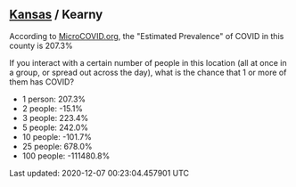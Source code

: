
## [Kansas](/united-states/kansas) / Kearny

According to [MicroCOVID.org](http://microcovid.org),
the "Estimated Prevalence" of COVID in this county is 207.3%

If you interact with a certain number of people in this location
(all at once in a group, or spread out across the day), what is the chance that
1 or more of them has COVID?

- 1 person: 207.3%
- 2 people: -15.1%
- 3 people: 223.4%
- 5 people: 242.0%
- 10 people: -101.7%
- 25 people: 678.0%
- 100 people: -111480.8%

Last updated: 2020-12-07 00:23:04.457901 UTC
